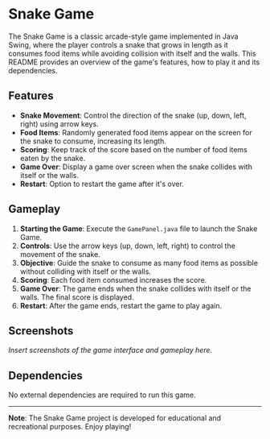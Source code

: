 # Snake Game

The Snake Game is a classic arcade-style game implemented in Java Swing, where the player controls a snake that grows in length as it consumes food items while avoiding collision with itself and the walls. This README provides an overview of the game's features, how to play it and its dependencies.

## Features

- **Snake Movement**: Control the direction of the snake (up, down, left, right) using arrow keys.
- **Food Items**: Randomly generated food items appear on the screen for the snake to consume, increasing its length.
- **Scoring**: Keep track of the score based on the number of food items eaten by the snake.
- **Game Over**: Display a game over screen when the snake collides with itself or the walls.
- **Restart**: Option to restart the game after it's over.

## Gameplay

1. **Starting the Game**: Execute the `GamePanel.java` file to launch the Snake Game.
2. **Controls**: Use the arrow keys (up, down, left, right) to control the movement of the snake.
3. **Objective**: Guide the snake to consume as many food items as possible without colliding with itself or the walls.
4. **Scoring**: Each food item consumed increases the score.
5. **Game Over**: The game ends when the snake collides with itself or the walls. The final score is displayed.
6. **Restart**: After the game ends, restart the game to play again.

## Screenshots

_Insert screenshots of the game interface and gameplay here._

## Dependencies

No external dependencies are required to run this game.


---

**Note**: The Snake Game project is developed for educational and recreational purposes. Enjoy playing!
